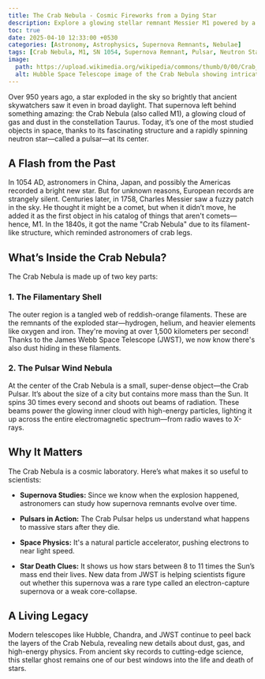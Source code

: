```yaml
---
title: The Crab Nebula - Cosmic Fireworks from a Dying Star
description: Explore a glowing stellar remnant Messier M1 powered by a pulsar at its core.
toc: true
date: 2025-04-10 12:33:00 +0530
categories: [Astronomy, Astrophysics, Supernova Remnants, Nebulae]
tags: [Crab Nebula, M1, SN 1054, Supernova Remnant, Pulsar, Neutron Star, Pulsar Wind Nebula, PWN, Astrophysics, Astronomy, Hubble Space Telescope, Chandra X-ray Observatory, James Webb Space Telescope, JWST, Star Formation, Messier 1, Taurus]
image:
  path: https://upload.wikimedia.org/wikipedia/commons/thumb/0/00/Crab_Nebula.jpg/1280px-Crab_Nebula.jpg
  alt: Hubble Space Telescope image of the Crab Nebula showing intricate filaments. Credit NASA ESA
---
```


Over 950 years ago, a star exploded in the sky so brightly that ancient skywatchers saw it even in broad daylight. That supernova left behind something amazing: the Crab Nebula (also called M1), a glowing cloud of gas and dust in the constellation Taurus. Today, it’s one of the most studied objects in space, thanks to its fascinating structure and a rapidly spinning neutron star—called a pulsar—at its center.

## A Flash from the Past

In 1054 AD, astronomers in China, Japan, and possibly the Americas recorded a bright new star. But for unknown reasons, European records are strangely silent. Centuries later, in 1758, Charles Messier saw a fuzzy patch in the sky. He thought it might be a comet, but when it didn’t move, he added it as the first object in his catalog of things that aren't comets—hence, M1. In the 1840s, it got the name "Crab Nebula" due to its filament-like structure, which reminded astronomers of crab legs.

## What’s Inside the Crab Nebula?

The Crab Nebula is made up of two key parts:

### 1. The Filamentary Shell

The outer region is a tangled web of reddish-orange filaments. These are the remnants of the exploded star—hydrogen, helium, and heavier elements like oxygen and iron. They're moving at over 1,500 kilometers per second! Thanks to the James Webb Space Telescope (JWST), we now know there's also dust hiding in these filaments.

### 2. The Pulsar Wind Nebula

At the center of the Crab Nebula is a small, super-dense object—the Crab Pulsar. It’s about the size of a city but contains more mass than the Sun. It spins 30 times every second and shoots out beams of radiation. These beams power the glowing inner cloud with high-energy particles, lighting it up across the entire electromagnetic spectrum—from radio waves to X-rays.

## Why It Matters

The Crab Nebula is a cosmic laboratory. Here’s what makes it so useful to scientists:

- **Supernova Studies:** Since we know when the explosion happened, astronomers can study how supernova remnants evolve over time.
    
- **Pulsars in Action:** The Crab Pulsar helps us understand what happens to massive stars after they die.
    
- **Space Physics:** It's a natural particle accelerator, pushing electrons to near light speed.
    
- **Star Death Clues:** It shows us how stars between 8 to 11 times the Sun’s mass end their lives. New data from JWST is helping scientists figure out whether this supernova was a rare type called an electron-capture supernova or a weak core-collapse.
    

## A Living Legacy

Modern telescopes like Hubble, Chandra, and JWST continue to peel back the layers of the Crab Nebula, revealing new details about dust, gas, and high-energy physics. From ancient sky records to cutting-edge science, this stellar ghost remains one of our best windows into the life and death of stars.